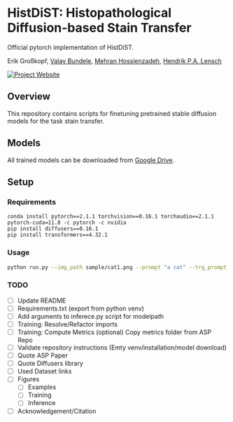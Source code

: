 # HistDiST: Histopathological Diffusion-based Stain Transfer

Official pytorch implementation of HistDiST.

Erik Großkopf,
[Valay Bundele](https://scholar.google.com/citations?user=xWvW9_UAAAAJ&hl=en&oi=ao),
[Mehran Hossienzadeh](https://scholar.google.com/citations?user=V5yInfUAAAAJ&hl=en), 
[Hendrik P.A. Lensch](https://scholar.google.de/citations?user=2R22h84AAAAJ&hl=en)

[![Project Website](https://img.shields.io/badge/Project-Website-blue)](TODO)

## Overview
This repository contains scripts for finetuning pretrained stable diffusion models for the task stain transfer.


## Models
All trained models can be downloaded from [Google Drive](https://drive.google.com/drive/folders/1onzQ05SVYCxsGMYhMis25Bsm3nwFbiyi?usp=sharing).

## Setup
### Requirements
```shell
conda install pytorch==2.1.1 torchvision==0.16.1 torchaudio==2.1.1 pytorch-cuda=11.8 -c pytorch -c nvidia 
pip install diffusers==0.16.1 
pip install transformers==4.32.1 
```

### Usage
```bash
python run.py --img_path sample/cat1.png --prompt "a cat" --trg_prompt "a pig" --w_cut 3.0 --patch_size 1 2 --n_patches 256
```

### TODO
- [ ] Update README
- [ ] Requirements.txt (export from python venv)
- [ ] Add arguments to inferece.py script for modelpath
- [ ] Training: Resolve/Refactor imports
- [ ] Training: Compute Metrics (optional) Copy metrics folder from ASP Repo
- [ ] Validate repository instructions (Emty venv/installation/model download)
- [ ] Quote ASP Paper
- [ ] Quote Diffusers library
- [ ] Used Dataset links
- [ ] Figures
  - [ ] Examples
  - [ ] Training
  - [ ] Inference
- [ ] Acknowledgement/Citation
